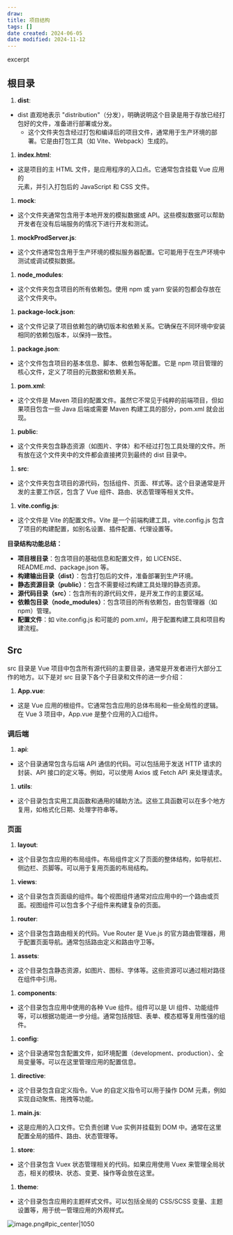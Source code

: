 ```yaml
---
draw:
title: 项目结构
tags: []
date created: 2024-06-05
date modified: 2024-11-12
---
```


excerpt

<!-- more -->

## 根目录

1. **dist**:
- dist 直观地表示 "distribution"（分发），明确说明这个目录是用于存放已经打包好的文件，准备进行部署或分发。
	- 这个文件夹包含经过打包和编译后的项目文件，通常用于生产环境的部署。它是由打包工具（如 Vite、Webpack）生成的。

1. **index.html**:

- 这是项目的主 HTML 文件，是应用程序的入口点。它通常包含挂载 Vue 应用的 <div id="app"></div> 元素，并引入打包后的 JavaScript 和 CSS 文件。

1. **mock**:

- 这个文件夹通常包含用于本地开发的模拟数据或 API。这些模拟数据可以帮助开发者在没有后端服务的情况下进行开发和测试。

1. **mockProdServer.js**:

- 这个文件通常包含用于生产环境的模拟服务器配置。它可能用于在生产环境中测试或调试模拟数据。

1. **node_modules**:

- 这个文件夹包含项目的所有依赖包。使用 npm 或 yarn 安装的包都会存放在这个文件夹中。

1. **package-lock.json**:

- 这个文件记录了项目依赖包的确切版本和依赖关系。它确保在不同环境中安装相同的依赖包版本，以保持一致性。

1. **package.json**:

- 这个文件包含项目的基本信息、脚本、依赖包等配置。它是 npm 项目管理的核心文件，定义了项目的元数据和依赖关系。

1. **pom.xml**:

- 这个文件是 Maven 项目的配置文件。虽然它不常见于纯粹的前端项目，但如果项目包含一些 Java 后端或需要 Maven 构建工具的部分，pom.xml 就会出现。

1. **public**:

- 这个文件夹包含静态资源（如图片、字体）和不经过打包工具处理的文件。所有放在这个文件夹中的文件都会直接拷贝到最终的 dist 目录中。

1. **src**:

- 这个文件夹包含项目的源代码，包括组件、页面、样式等。这个目录通常是开发的主要工作区，包含了 Vue 组件、路由、状态管理等相关文件。

1. **vite.config.js**:

- 这个文件是 Vite 的配置文件。Vite 是一个前端构建工具，vite.config.js 包含了项目的构建配置，如别名设置、插件配置、代理设置等。

  

**目录结构功能总结：**

  

- **项目根目录**：包含项目的基础信息和配置文件，如 LICENSE、README.md、package.json 等。
- **构建输出目录（dist）**：包含打包后的文件，准备部署到生产环境。
- **静态资源目录（public）**：包含不需要经过构建工具处理的静态资源。
- **源代码目录（src）**：包含所有的源代码文件，是开发工作的主要区域。
- **依赖包目录（node_modules）**：包含项目的所有依赖包，由包管理器（如 npm）管理。
- **配置文件**：如 vite.config.js 和可能的 pom.xml，用于配置构建工具和项目构建流程。

  

## Src

src 目录是 Vue 项目中包含所有源代码的主要目录，通常是开发者进行大部分工作的地方。以下是对 src 目录下各个子目录和文件的进一步介绍：

  

1. **App.vue**:

- 这是 Vue 应用的根组件。它通常包含应用的总体布局和一些全局性的逻辑。在 Vue 3 项目中，App.vue 是整个应用的入口组件。

### 调后端

1. **api**:

- 这个目录通常包含与后端 API 通信的代码。可以包括用于发送 HTTP 请求的封装、API 接口的定义等。例如，可以使用 Axios 或 Fetch API 来处理请求。
1. **utils**:

- 这个目录包含实用工具函数和通用的辅助方法。这些工具函数可以在多个地方复用，如格式化日期、处理字符串等。

### 页面

1. **layout**:

- 这个目录包含应用的布局组件。布局组件定义了页面的整体结构，如导航栏、侧边栏、页脚等。可以用于复用页面的布局结构。

1. **views**:

- 这个目录包含页面级的组件。每个视图组件通常对应应用中的一个路由或页面。视图组件可以包含多个子组件来构建复杂的页面。
1. **router**:

- 这个目录包含路由相关的代码。Vue Router 是 Vue.js 的官方路由管理器，用于配置页面导航。通常包括路由定义和路由守卫等。





1. **assets**:

- 这个目录包含静态资源，如图片、图标、字体等。这些资源可以通过相对路径在组件中引用。

1. **components**:

- 这个目录包含应用中使用的各种 Vue 组件。组件可以是 UI 组件、功能组件等，可以根据功能进一步分组。通常包括按钮、表单、模态框等复用性强的组件。

1. **config**:

- 这个目录通常包含配置文件，如环境配置（development、production）、全局变量等。可以在这里管理应用的配置信息。

1. **directive**:

- 这个目录包含自定义指令。Vue 的自定义指令可以用于操作 DOM 元素，例如实现自动聚焦、拖拽等功能。



1. **main.js**:

- 这是应用的入口文件。它负责创建 Vue 实例并挂载到 DOM 中。通常在这里配置全局的插件、路由、状态管理等。



1. **store**:

- 这个目录包含 Vuex 状态管理相关的代码。如果应用使用 Vuex 来管理全局状态，相关的模块、状态、变更、操作等会放在这里。

1. **theme**:

- 这个目录包含应用的主题样式文件。可以包括全局的 CSS/SCSS 变量、主题设置等，用于统一管理应用的外观样式。

![image.png#pic_center|1050](https://imagehosting4picgo.oss-cn-beijing.aliyuncs.com/imagehosting/fix-dir%2Fpicgo%2Fpicgo-clipboard-images%2F2024%2F06%2F05%2F17-44-55-bb3ce1be62032de251029dd1a066fb3c-20240605174454-dd4055.png)
